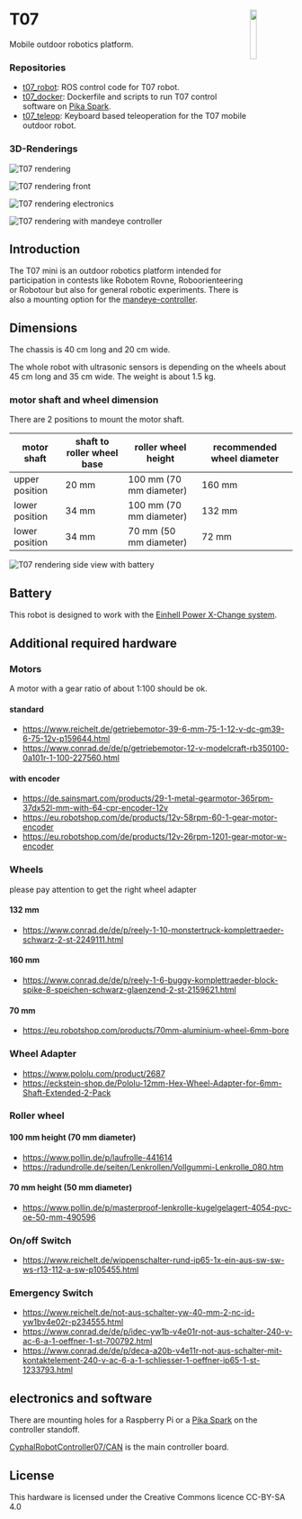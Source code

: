 <a href="https://107-systems.org/"><img align="right" src="https://raw.githubusercontent.com/107-systems/.github/main/logo/107-systems.png" width="15%"></a>
T07
===
Mobile outdoor robotics platform.

### Repositories
* [t07_robot](https://github.com/107-systems/t07_robot): ROS control code for T07 robot.
* [t07_docker](https://github.com/107-systems/t07_docker): Dockerfile and scripts to run T07 control software on [Pika Spark](https://pika-spark.io/).
* [t07_teleop](https://github.com/107-systems/t07_teleop): Keyboard based teleoperation for the T07 mobile outdoor robot.

### 3D-Renderings

![T07 rendering](/docs/images/T07_rendering.png)

![T07 rendering front](/docs/images/T07_rendering_front.png)

![T07 rendering electronics](/docs/images/T07_rendering_electronics.png)

![T07 rendering with mandeye controller](/docs/images/T07_rendering_mandeye_controller.png)

## Introduction

The T07 mini is an outdoor robotics platform intended for participation in contests like Robotem Rovne, Roboorienteering or Robotour but also for general robotic experiments. There is also a mounting option for the [mandeye-controller](https://github.com/JanuszBedkowski/mandeye_controller).

## Dimensions

The chassis is 40 cm long and 20 cm wide.

The whole robot with ultrasonic sensors is depending on the wheels about 45 cm long and 35 cm wide. The weight is about 1.5 kg.

### motor shaft and wheel dimension

There are 2 positions to mount the motor shaft.

| motor shaft    | shaft to roller wheel base | roller wheel height     | recommended wheel diameter |
|----------------|----------------------------|-------------------------|----------------------------|
| upper position | 20 mm                      | 100 mm (70 mm diameter) | 160 mm                     |
| lower position | 34 mm                      | 100 mm (70 mm diameter) | 132 mm                     |
| lower position | 34 mm                      | 70 mm (50 mm diameter)  | 72 mm                      |

![T07 rendering side view with battery](/docs/images/T07_rendering_side_with_battery.png)

## Battery

This robot is designed to work with the [Einhell Power X-Change system](https://www.einhell.de/en/battery-system/).

## Additional required hardware

### Motors

A motor with a gear ratio of about 1:100 should be ok.

#### standard

  * https://www.reichelt.de/getriebemotor-39-6-mm-75-1-12-v-dc-gm39-6-75-12v-p159644.html
  * https://www.conrad.de/de/p/getriebemotor-12-v-modelcraft-rb350100-0a101r-1-100-227560.html

#### with encoder

  * https://de.sainsmart.com/products/29-1-metal-gearmotor-365rpm-37dx52l-mm-with-64-cpr-encoder-12v
  * https://eu.robotshop.com/de/products/12v-58rpm-60-1-gear-motor-encoder
  * https://eu.robotshop.com/de/products/12v-26rpm-1201-gear-motor-w-encoder

### Wheels

please pay attention to get the right wheel adapter

#### 132 mm

  * https://www.conrad.de/de/p/reely-1-10-monstertruck-komplettraeder-schwarz-2-st-2249111.html

#### 160 mm

  * https://www.conrad.de/de/p/reely-1-6-buggy-komplettraeder-block-spike-8-speichen-schwarz-glaenzend-2-st-2159621.html

#### 70 mm

  * https://eu.robotshop.com/products/70mm-aluminium-wheel-6mm-bore

### Wheel Adapter

  * https://www.pololu.com/product/2687
  * https://eckstein-shop.de/Pololu-12mm-Hex-Wheel-Adapter-for-6mm-Shaft-Extended-2-Pack

### Roller wheel

#### 100 mm height (70 mm diameter)

  * https://www.pollin.de/p/laufrolle-441614
  * https://radundrolle.de/seiten/Lenkrollen/Vollgummi-Lenkrolle_080.htm

#### 70 mm height (50 mm diameter)

  * https://www.pollin.de/p/masterproof-lenkrolle-kugelgelagert-4054-pvc-oe-50-mm-490596

### On/off Switch

  * https://www.reichelt.de/wippenschalter-rund-ip65-1x-ein-aus-sw-sw-ws-r13-112-a-sw-p105455.html

### Emergency Switch

  * https://www.reichelt.de/not-aus-schalter-yw-40-mm-2-nc-id-yw1bv4e02r-p234555.html
  * https://www.conrad.de/de/p/idec-yw1b-v4e01r-not-aus-schalter-240-v-ac-6-a-1-oeffner-1-st-700792.html
  * https://www.conrad.de/de/p/deca-a20b-v4e11r-not-aus-schalter-mit-kontaktelement-240-v-ac-6-a-1-schliesser-1-oeffner-ip65-1-st-1233793.html

## electronics and software

There are mounting holes for a Raspberry Pi or a [Pika Spark](https://docs.pika-spark.io/) on the controller standoff.

[CyphalRobotController07/CAN](https://github.com/generationmake/CyphalRobotController07-CAN) is the main controller board.

## License

This hardware is licensed under the Creative Commons licence CC-BY-SA 4.0
